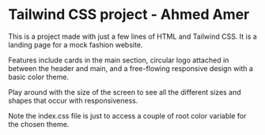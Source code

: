 # Tailwind CSS project - Ahmed Amer

This is a project made with just a few lines of HTML and Tailwind CSS. It is a landing page for a mock fashion website.

Features include cards in the main section, circular logo attached in between the header and main, and a free-flowing responsive design with a basic color theme.

Play around with the size of the screen to see all the different sizes and shapes that occur with responsiveness.

Note the index.css file is just to access a couple of root color variable for the chosen theme.
